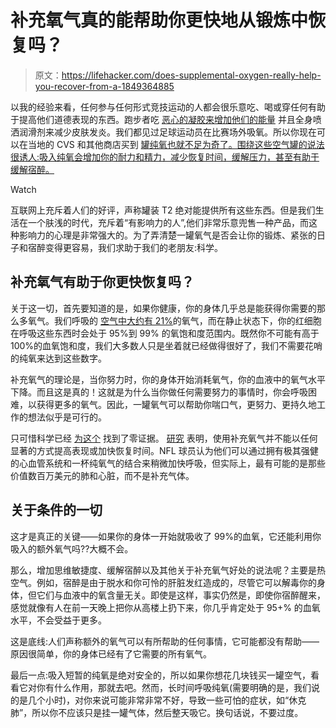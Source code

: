 # 补充氧气真的能帮助你更快地从锻炼中恢复吗？

> 原文：<https://lifehacker.com/does-supplemental-oxygen-really-help-you-recover-from-a-1849364885>

以我的经验来看，任何参与任何形式竞技运动的人都会很乐意吃、喝或穿任何有助于提高他们道德表现的东西。跑步者吃 [恶心的凝胶来增加他们的能量](https://lifehacker.com/try-these-real-food-substitutes-for-gels-sports-drinks-1846291756) 并且全身喷洒润滑剂来减少皮肤发炎。我们都见过足球运动员在比赛场外吸氧。所以你现在可以在当地的 CVS 和其他商店买到 [罐纯氧也就不足为奇了。围绕这些空气罐的说法很诱人:吸入纯氧会增加你的耐力和精力，减少恢复时间，缓解压力，甚至有助于缓解宿醉。](https://www.cvs.com/shop/boost-oxygen-medium-natural-5-liter-prodid-2330023) 

Watch

互联网上充斥着人们的好评，声称罐装 T2 绝对能提供所有这些东西。但是我们生活在一个肤浅的时代，充斥着“有影响力的人”,他们非常乐意兜售一种产品，而这种影响力的心理是非常强大的。为了弄清楚一罐氧气是否会让你的锻炼、紧张的日子和宿醉变得更容易，我们求助于我们的老朋友:科学。

## 补充氧气有助于你更快恢复吗？

关于这一切，首先要知道的是，如果你健康，你的身体几乎总是能获得你需要的那么多氧气。我们呼吸的 [空气中大约有 21%](https://www.webmd.com/balance/features/rise-of-oxygen-bars)的氧气，而在静止状态下，你的红细胞在呼吸这些东西时会处于 95%到 99% 的氧饱和度范围内。既然你不可能有高于 100%的血氧饱和度，我们大多数人只是坐着就已经做得很好了，我们不需要花哨的纯氧来达到这些数字。

补充氧气的理论是，当你努力时，你的身体开始消耗氧气，你的血液中的氧气水平下降。而且这是真的！这就是为什么当你做任何需要努力的事情时，你会呼吸困难，以获得更多的氧气。因此，一罐氧气可以帮助你喘口气，更努力、更持久地工作的想法似乎是可行的。

只可惜科学已经 [为这个](https://www.physiciansweekly.com/supplemental-oxygen-not-performance-enhancing-drug) 找到了零证据。 [研究](https://pubmed.ncbi.nlm.nih.gov/1602946/) 表明，使用补充氧气并不能以任何显著的方式提高表现或加快恢复时间。NFL 球员认为他们可以通过拥有极其强健的心血管系统和一杯纯氧气的结合来稍微加快呼吸，但实际上，最有可能的是那些价值数百万美元的肺和心脏，而不是补充气体。

## 关于条件的一切

这才是真正的关键——如果你的身体一开始就吸收了 99%的血氧，它还能利用你吸入的额外氧气吗??大概不会。

那么，增加思维敏捷度、缓解宿醉以及其他关于补充氧气好处的说法呢？主要是热空气。例如，宿醉是由于脱水和你可怜的肝脏发红造成的，尽管它可以解毒你的身体，但它们与血液中的氧含量无关。即使是这样，事实仍然是，即使你宿醉醒来，感觉就像有人在前一天晚上把你从高楼上扔下来，你几乎肯定处于 95+% 的血氧水平，不会受益于更多。

这是底线:人们声称额外的氧气可以有所帮助的任何事情，它可能都没有帮助——原因很简单，你的身体已经有了它需要的所有氧气。

最后一点:吸入短暂的纯氧是绝对安全的，所以如果你想花几块钱买一罐空气，看看它对你有什么作用，那就去吧。然而，长时间呼吸纯氧(需要明确的是，我们说的是几个小时)，对你来说可能非常非常不好，导致一些可怕的症状，如“休克肺”，所以你不应该只是挂一罐气体，然后整天吸它。换句话说，不要过度。